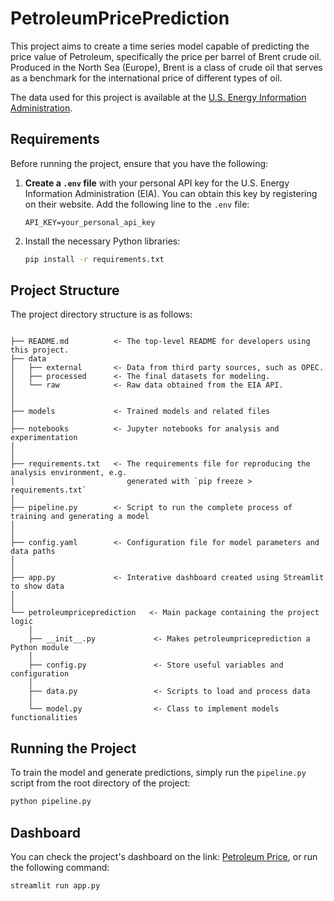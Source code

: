 # PetroleumPricePrediction

This project aims to create a time series model capable of predicting the price value of Petroleum, specifically the price per barrel of Brent crude oil. Produced in the North Sea (Europe), Brent is a class of crude oil that serves as a benchmark for the international price of different types of oil.

The data used for this project is available at the [U.S. Energy Information Administration](https://www.eia.gov/).

## Requirements

Before running the project, ensure that you have the following:

1. **Create a `.env` file** with your personal API key for the U.S. Energy Information Administration (EIA). You can obtain this key by registering on their website. Add the following line to the `.env` file:
    ```
    API_KEY=your_personal_api_key
    ```

2. Install the necessary Python libraries:
    ```bash
    pip install -r requirements.txt
    ```

## Project Structure

The project directory structure is as follows:

```

├── README.md          <- The top-level README for developers using this project.
├── data
│   ├── external       <- Data from third party sources, such as OPEC.
│   ├── processed      <- The final datasets for modeling.
│   └── raw            <- Raw data obtained from the EIA API.
│
│
├── models             <- Trained models and related files
│
├── notebooks          <- Jupyter notebooks for analysis and experimentation
│
│
├── requirements.txt   <- The requirements file for reproducing the analysis environment, e.g.
│                         generated with `pip freeze > requirements.txt`
│
├── pipeline.py        <- Script to run the complete process of training and generating a model
│
│
├── config.yaml        <- Configuration file for model parameters and data paths
│
│
├── app.py             <- Interative dashboard created using Streamlit to show data 
│
│
└── petroleumpriceprediction   <- Main package containing the project logic
    │
    ├── __init__.py             <- Makes petroleumpriceprediction a Python module
    │
    ├── config.py               <- Store useful variables and configuration
    │
    ├── data.py                 <- Scripts to load and process data
    │
    └── model.py                <- Class to implement models functionalities
```

## Running the Project

To train the model and generate predictions, simply run the `pipeline.py` script from the root directory of the project:
```bash
python pipeline.py
```

## Dashboard

You can check the project's dashboard on the link: [Petroleum Price](https://fiap-tc4-petroleumpriceprediction.streamlit.app/), or
run the following command: 
```bash
streamlit run app.py
```
